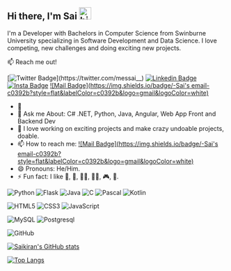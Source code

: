 ## Hi there, I'm Sai <img src="https://user-images.githubusercontent.com/1303154/88677602-1635ba80-d120-11ea-84d8-d263ba5fc3c0.gif" width="28px" alt="hi">

I'm a Developer with Bachelors in Computer Science from Swinburne University specializing in Software Development and Data Science. I love competing, new challenges and doing exciting new projects.

:mailbox: Reach me out!

[![Twitter Badge](https://img.shields.io/badge/-@messai__-1ca0f1?style=flat&labelColor=1ca0f1&logo=twitter&logoColor=white&link=https://twitter.com/messai__)](https://twitter.com/messai__) [![Linkedin Badge](https://img.shields.io/badge/-SaikiranSolanki-0e76a8?style=flat&labelColor=0e76a8&logo=linkedin&logoColor=white)](https://www.linkedin.com/in/saikiran-solanki-20a684158/) [![Insta Badge](https://img.shields.io/badge/-@heyimsai-e84393?style=flat&labelColor=e84393&logo=instagram&logoColor=white)](https://www.instagram.com/heyimsai/) [![Mail Badge](https://img.shields.io/badge/-Sai's email-c0392b?style=flat&labelColor=c0392b&logo=gmail&logoColor=white)](mailto:saikiransolankid@gmail.com)


- 🔭 
- 💬 Ask me About: C# .NET, Python, Java, Angular, Web App Front and Backend Dev
- 🤔 I love working on exciting projects and make crazy undoable projects, doable.
- 📫 How to reach me: [![Mail Badge](https://img.shields.io/badge/-Sai's email-c0392b?style=flat&labelColor=c0392b&logo=gmail&logoColor=white)](mailto:saikiransolankid@gmail.com)
- 😄 Pronouns: He/Him.
- ⚡ Fun fact: I like  🍻, 🎱, 🏋️‍♂️, 🏃‍♂️, 🎮, 🎳.

<!-- TODO: Make technologies links takes you to repositories -->

![Python](https://img.shields.io/badge/-Python-grey?style=flat-square&logo=Python)
![Flask](https://img.shields.io/badge/-Flask-black?style=flat-square&logo=Flask)
![Java](https://img.shields.io/badge/-Java-orange?style=flat-square&logo=java)
![C](https://img.shields.io/badge/-C-1572B6?style=flat-square&logo=c)
![Pascal](https://img.shields.io/badge/-Pascal-darkgreen?style=flat-square&logo=pascal)
![Kotlin](https://img.shields.io/badge/-Kotlin-magenta?style=flat-square&logo=kotlin)


![HTML5](https://img.shields.io/badge/-HTML5-E34F26?style=flat-square&logo=html5&logoColor=white)
![CSS3](https://img.shields.io/badge/-CSS3-1572B6?style=flat-square&logo=css3)
![JavaScript](https://img.shields.io/badge/-JavaScript-black?style=flat-square&logo=javascript)

![MySQL](https://img.shields.io/badge/-MySQL-black?style=flat-square&logo=mysql)
![Postgresql](https://img.shields.io/badge/-PostgreSQL-darkorange?style=flat-square&logo=postgresql)


![GitHub](https://img.shields.io/badge/-GitHub-181717?style=flat-square&logo=github)

[![Saikiran's GitHub stats](https://github-readme-stats.vercel.app/api?username=me-ssai&count_private=true&show_icons=true&theme=radical&hide=issues)](https://github.com/me-ssai/github-readme-stats)

[![Top Langs](https://github-readme-stats.vercel.app/api/top-langs/?username=me-ssai&langs_count=8&layout=compact)](https://github.com/me-ssai/github-readme-stats)
